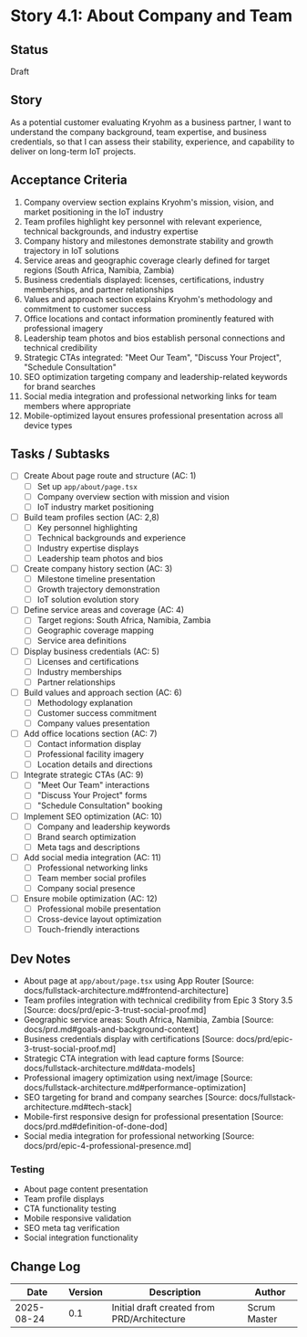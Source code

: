 # Story 4.1: About Company and Team

## Status
Draft

## Story
As a potential customer evaluating Kryohm as a business partner,
I want to understand the company background, team expertise, and business credentials,
so that I can assess their stability, experience, and capability to deliver on long-term IoT projects.

## Acceptance Criteria
1. Company overview section explains Kryohm's mission, vision, and market positioning in the IoT industry
2. Team profiles highlight key personnel with relevant experience, technical backgrounds, and industry expertise
3. Company history and milestones demonstrate stability and growth trajectory in IoT solutions
4. Service areas and geographic coverage clearly defined for target regions (South Africa, Namibia, Zambia)
5. Business credentials displayed: licenses, certifications, industry memberships, and partner relationships
6. Values and approach section explains Kryohm's methodology and commitment to customer success
7. Office locations and contact information prominently featured with professional imagery
8. Leadership team photos and bios establish personal connections and technical credibility
9. Strategic CTAs integrated: "Meet Our Team", "Discuss Your Project", "Schedule Consultation"
10. SEO optimization targeting company and leadership-related keywords for brand searches
11. Social media integration and professional networking links for team members where appropriate
12. Mobile-optimized layout ensures professional presentation across all device types

## Tasks / Subtasks
- [ ] Create About page route and structure (AC: 1)
  - [ ] Set up `app/about/page.tsx`
  - [ ] Company overview section with mission and vision
  - [ ] IoT industry market positioning
- [ ] Build team profiles section (AC: 2,8)
  - [ ] Key personnel highlighting
  - [ ] Technical backgrounds and experience
  - [ ] Industry expertise displays
  - [ ] Leadership team photos and bios
- [ ] Create company history section (AC: 3)
  - [ ] Milestone timeline presentation
  - [ ] Growth trajectory demonstration
  - [ ] IoT solution evolution story
- [ ] Define service areas and coverage (AC: 4)
  - [ ] Target regions: South Africa, Namibia, Zambia
  - [ ] Geographic coverage mapping
  - [ ] Service area definitions
- [ ] Display business credentials (AC: 5)
  - [ ] Licenses and certifications
  - [ ] Industry memberships
  - [ ] Partner relationships
- [ ] Build values and approach section (AC: 6)
  - [ ] Methodology explanation
  - [ ] Customer success commitment
  - [ ] Company values presentation
- [ ] Add office locations section (AC: 7)
  - [ ] Contact information display
  - [ ] Professional facility imagery
  - [ ] Location details and directions
- [ ] Integrate strategic CTAs (AC: 9)
  - [ ] "Meet Our Team" interactions
  - [ ] "Discuss Your Project" forms
  - [ ] "Schedule Consultation" booking
- [ ] Implement SEO optimization (AC: 10)
  - [ ] Company and leadership keywords
  - [ ] Brand search optimization
  - [ ] Meta tags and descriptions
- [ ] Add social media integration (AC: 11)
  - [ ] Professional networking links
  - [ ] Team member social profiles
  - [ ] Company social presence
- [ ] Ensure mobile optimization (AC: 12)
  - [ ] Professional mobile presentation
  - [ ] Cross-device layout optimization
  - [ ] Touch-friendly interactions

## Dev Notes
- About page at `app/about/page.tsx` using App Router [Source: docs/fullstack-architecture.md#frontend-architecture]
- Team profiles integration with technical credibility from Epic 3 Story 3.5 [Source: docs/prd/epic-3-trust-social-proof.md]
- Geographic service areas: South Africa, Namibia, Zambia [Source: docs/prd.md#goals-and-background-context]
- Business credentials display with certifications [Source: docs/prd/epic-3-trust-social-proof.md]
- Strategic CTA integration with lead capture forms [Source: docs/fullstack-architecture.md#data-models]
- Professional imagery optimization using next/image [Source: docs/fullstack-architecture.md#performance-optimization]
- SEO targeting for brand and company searches [Source: docs/fullstack-architecture.md#tech-stack]
- Mobile-first responsive design for professional presentation [Source: docs/prd.md#definition-of-done-dod]
- Social media integration for professional networking [Source: docs/prd/epic-4-professional-presence.md]

### Testing
- About page content presentation
- Team profile displays
- CTA functionality testing
- Mobile responsive validation
- SEO meta tag verification
- Social integration functionality

## Change Log
| Date | Version | Description | Author |
|------|---------|-------------|--------|
| 2025-08-24 | 0.1 | Initial draft created from PRD/Architecture | Scrum Master |
